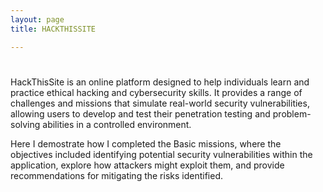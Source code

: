 ```yaml
---
layout: page
title: HACKTHISSITE 

---
```



# 

HackThisSite is an online platform designed to help individuals learn and practice ethical hacking and cybersecurity skills. It provides a range of challenges and missions that simulate real-world security vulnerabilities, allowing users to develop and test their penetration testing and problem-solving abilities in a controlled environment.

Here I demostrate how I completed the Basic missions, where the objectives included identifying potential security vulnerabilities within the application, explore how attackers might exploit them, and provide recommendations for mitigating the risks identified.
